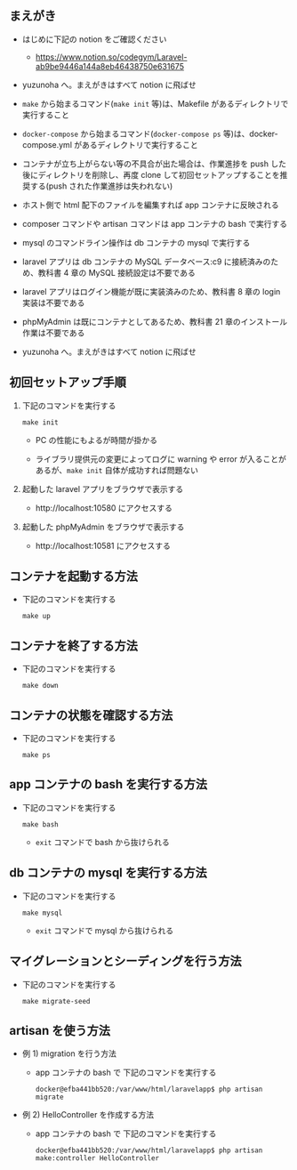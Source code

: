 ## まえがき

- はじめに下記の notion をご確認ください

  - https://www.notion.so/codegym/Laravel-ab9be9446a144a8eb46438750e631675

- yuzunoha へ。まえがきはすべて notion に飛ばせ
- `make` から始まるコマンド(`make init` 等)は、Makefile があるディレクトリで実行すること
- `docker-compose` から始まるコマンド(`docker-compose ps` 等)は、docker-compose.yml があるディレクトリで実行すること
- コンテナが立ち上がらない等の不具合が出た場合は、作業進捗を push した後にディレクトリを削除し、再度 clone して初回セットアップすることを推奨する(push された作業進捗は失われない)
- ホスト側で html 配下のファイルを編集すれば app コンテナに反映される
- composer コマンドや artisan コマンドは app コンテナの bash で実行する
- mysql のコマンドライン操作は db コンテナの mysql で実行する
- laravel アプリは db コンテナの MySQL データベース:c9 に接続済みのため、教科書 4 章の MySQL 接続設定は不要である
- laravel アプリはログイン機能が既に実装済みのため、教科書 8 章の login 実装は不要である
- phpMyAdmin は既にコンテナとしてあるため、教科書 21 章のインストール作業は不要である
- yuzunoha へ。まえがきはすべて notion に飛ばせ

## 初回セットアップ手順

1. 下記のコマンドを実行する

   ```
   make init
   ```

   - PC の性能にもよるが時間が掛かる

   - ライブラリ提供元の変更によってログに warning や error が入ることがあるが、`make init` 自体が成功すれば問題ない

1. 起動した laravel アプリをブラウザで表示する

   - http://localhost:10580 にアクセスする

1. 起動した phpMyAdmin をブラウザで表示する

   - http://localhost:10581 にアクセスする

## コンテナを起動する方法

- 下記のコマンドを実行する

  ```
  make up
  ```

## コンテナを終了する方法

- 下記のコマンドを実行する

  ```
  make down
  ```

## コンテナの状態を確認する方法

- 下記のコマンドを実行する

  ```
  make ps
  ```

## app コンテナの bash を実行する方法

- 下記のコマンドを実行する

  ```
  make bash
  ```

  - `exit` コマンドで bash から抜けられる

## db コンテナの mysql を実行する方法

- 下記のコマンドを実行する

  ```
  make mysql
  ```

  - `exit` コマンドで mysql から抜けられる

## マイグレーションとシーディングを行う方法

- 下記のコマンドを実行する

  ```
  make migrate-seed
  ```

## artisan を使う方法

- 例 1) migration を行う方法

  - app コンテナの bash で 下記のコマンドを実行する

    ```
    docker@efba441bb520:/var/www/html/laravelapp$ php artisan migrate
    ```

- 例 2) HelloController を作成する方法

  - app コンテナの bash で 下記のコマンドを実行する

    ```
    docker@efba441bb520:/var/www/html/laravelapp$ php artisan make:controller HelloController
    ```
